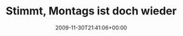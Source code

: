 ---
retweeted: false
source: <a href="http://twitter.com" rel="nofollow">Twitter Web Client</a>
entities:
  hashtags:
  - text: bsf
    indices:
    - '32'
    - '36'
  symbols: []
  user_mentions: []
  urls: []
display_text_range:
- '0'
- '62'
favorite_count: '0'
id_str: '6213534836'
truncated: false
retweet_count: '0'
id: '6213534836'
created_at: Mon Nov 30 21:41:06 +0000 2009
favorited: false
full_text: 'Stimmt, Montags ist doch wieder #bsf      http://bit.ly/85rrgA'
lang: de
tags:
- bsf
- pesos:twitter
date: '2009-11-30T21:41:06+00:00'
src: https://twitter.com/bascht/status/6213534836
original_url: https://twitter.com/bascht/status/6213534836
type: twitter_tweet
text: 'Stimmt, Montags ist doch wieder #bsf      http://bit.ly/85rrgA'
title: Stimmt, Montags ist doch wieder

---